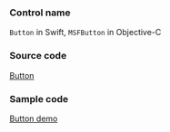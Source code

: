 ### Control name

`Button` in Swift, `MSFButton` in Objective-C

### Source code

[Button](https://github.com/microsoft/fluentui-apple/blob/main/ios/FluentUI/Controls/Button.swift)

### Sample code

[Button demo](https://github.com/microsoft/fluentui-apple/blob/main/ios/FluentUI.Demo/FluentUI.Demo/Demos/ButtonDemoController.swift)
